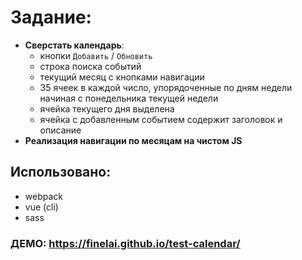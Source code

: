 # Задание:
- **Сверстать календарь**:
  - кнопки `Добавить` / `Обновить`
  - строка поиска событий
  - текущий месяц с кнопками навигации
  - 35 ячеек в каждой число, упорядоченные по дням недели начиная с понедельника текущей недели
  - ячейка текущего дня выделена
  - ячейка с добавленным событием содержит заголовок и описание
- **Реализация навигации по месяцам на чистом JS**

## Использовано:

- webpack
- vue (cli)
- sass

### ДЕМО: https://finelai.github.io/test-calendar/